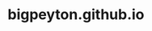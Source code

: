 # bigpeyton.github.io
<html>
  <head>
    <script>
      document.write(document.lastModified)
    </script>
    <title>
      Skibidi rizz
    </title>
  </head>
  <body>
    
  </body>
</html>
